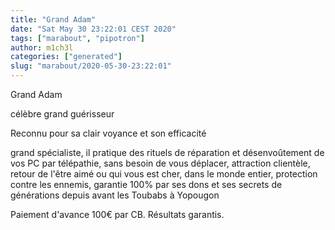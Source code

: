 ```yaml
---
title: "Grand Adam"
date: "Sat May 30 23:22:01 CEST 2020"
tags: ["marabout", "pipotron"]
author: m1ch3l
categories: ["generated"]
slug: "marabout/2020-05-30-23:22:01"
---
```


Grand Adam

célèbre grand guérisseur

Reconnu pour sa clair voyance et son efficacité

grand spécialiste, il pratique des rituels de réparation et désenvoûtement de vos PC par télépathie, sans besoin de vous déplacer, attraction clientèle, retour de l'être aimé ou qui vous est cher, dans le monde entier, protection contre les ennemis, garantie 100% par ses dons et ses secrets de générations depuis avant les Toubabs à Yopougon

Paiement d'avance 100€ par CB. Résultats garantis.
